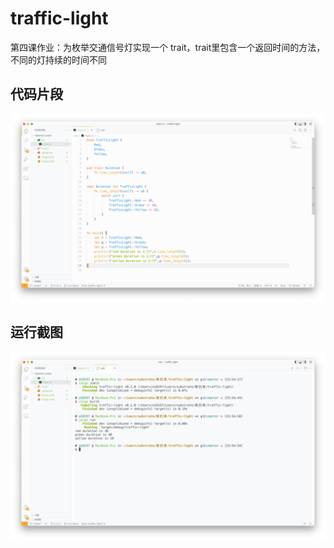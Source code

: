 # traffic-light

第四课作业：为枚举交通信号灯实现一个 trait，trait里包含一个返回时间的方法，不同的灯持续的时间不同

## 代码片段

![代码片段](screenshot/代码片段.png)

## 运行截图

![运行截图](screenshot/运行截图.png)
